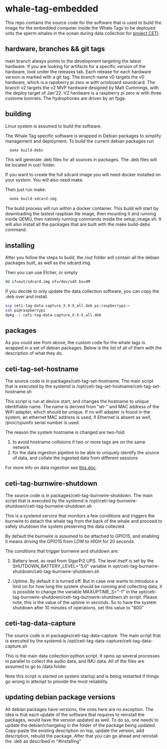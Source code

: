 # whale-tag-embedded

This repo contains the source code for the software
that is used to build the image for the embedded computer
inside the Whale Tags to be deployed onto the sperm whales
in the ocean during data collection for [project CETI](https://www.projectceti.org/).

## hardware, branches && git tags

main branch always points to the development targeting the latest hardware.
If you are looking for artifacts for a specific version of the hardware, look under the releases tab.
Each release for each hardware version is marked with a git tag.
The branch name v0 targets the v0 hardware, which  is a rapsberry pi zero w with octoboard soundcard.
The branch v2 targets the v2 MVP hardware designed by Matt Cummings, with the deploy target of Jan'22.
V2 hardware is a raspberry pi zero w with three custome bonnets. The hydrophones are driven by an fpga.


## building

Linux system is assumed to build the software.

The Whale Tag specific software is wrapped in Debian packages
to simplify management and deployment. To build the current
debian packages run

```bash
  make build-debs
```

This will generate .deb files for all sources in packages.
The .deb files will be located in out/ folder.

If you want to create the full sdcard image you will need docker
installed on your system. You will also need make.


Then just run make:

```bash
  make build-sdcard-img
```

The build process will run within a docker container.
This build will start by downloading the lastest raspbian lite image,
then mounting it and running inside QEMU, then natively running commands
inside the setup_image.sh. It will also install all the packages that
are built with the make build-debs command.


## installing

After you follow the steps to build, the /out folder will contain
all the debian packages built, as well as the sdcard.img.

Then you can use Etcher, or simply
```bash
dd if=out/sdcard.img of=/dev/sdX bs=4M
```

If you decide to only update the data collection software,
you can copy the .deb over and install.
```bash
scp ceti-tag-data-capture_X.X-X_all.deb pi:raspberrypi:~
ssh pi@raspberrypi
dpkg -i ceti-tag-data-capture_X.X-X_all.deb
```


## packages

As you could see from above, the custom code for the whale tags is wrapped
in a set of debian packages. Below is the list of all of them with the description of what they do.


## ceti-tag-set-hostname

The source code is in packages/ceti-tag-set-hostname.
The main script that is executed by the systemd is /opt/ceti-tag-set-hostname/ceti-tag-set-hostname.sh

This script is run at device start, and changes the hostname to unique identifiable name. The name is derived from "wt-" and MAC address of the WiFi adapter, which should be unique. If no wifi adapter is found in the system, an ethernet MAC address is used, if Ethernet is absent as well,
/proc/cpuinfo serial number is used.

The reason the system hostname is changed are two-fold:
1) to avoid hostname collisions if two or more tags are on the same network
2) for the data ingestion pipeline to be able to uniquely identify the source of data, and collate the ingested data from different sessions

For more info on data ingestion see [this doc](https://docs.google.com/document/d/181EHvxuhCzK52iVt1-lNrv1JLxsavYCylSLfFJ6ssQ0/edit#).


## ceti-tag-burnwire-shutdown

The source code is in packages/ceti-tag-burnwire-shutdown.
The main script that is executed by the systemd is
/opt/ceti-tag-burnwire-shutdown/ceti-tag-burnwire-shutdown.sh

This is a systemd service that monitors a few conditions and triggers
the burnwire to detach the whale tag from the back of the whale and proceed to safely shutdown the system preserving the data collected.

By default the burnwire is assumed to be attached to GPIO15, and
enabling it means driving the GPIO15 from LOW to HIGH for 20 seconds.

The conditions that trigger burnwire and shutdown are:

1) Battery level, as read from SigarPi2 UPS.
The level itself is set by the SHUTDOWN_BATTERY_LEVEL="5.0" variable in
opt/ceti-tag-burnwire-shutdown/ceti-tag-burnwire-shutdown.sh

2) Uptime. By default it is turned off. But in case one wants to introduce a limit on for how long the system should be running and collecting data, it is possible to change the variable MAXUPTIME_S="-1"
in the opt/ceti-tag-burnwire-shutdown/ceti-tag-burnwire-shutdown.sh script. Please note, this is the value of the uptime in seconds. So to have the system shutdown after 10 minutes of operations, set this value to "600"


## ceti-tag-data-capture

The source code is in packages/ceti-tag-data-capture.
The main script that is executed by the systemd is
/opt/ceti-tag-data-capture/ceti-tag-data-capture.sh

This is the main data collection python script. It spins up several processes in parallel to collect the audio data, and IMU data. All of the files are assumed to go to /data folder.

Note this script is started on system startup and is being restarted if things go wrong in attempt to provide the most reliability.


## updating debian package versions

All debian packages have versions, the ones here are no exception.
The idea is that each update of the software that requires to reinstall the packages, would have the version updated as well. To do so, one needs
to update the debian/changelog in the folder of the package being updated.
Copy-paste the existing description on top, update the version, add description, rebuild the package. After that you can go ahead and reinstall the .deb as described in "#installing"
